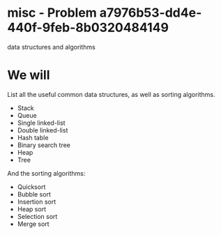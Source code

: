# misc - Problem a7976b53-dd4e-440f-9feb-8b0320484149
data structures and algorithms

# We will

List all the useful common data structures, as well as sorting algorithms.

* Stack
* Queue
* Single linked-list
* Double linked-list
* Hash table
* Binary search tree
* Heap
* Tree


And the sorting algorithms:

* Quicksort
* Bubble sort
* Insertion sort
* Heap sort
* Selection sort
* Merge sort